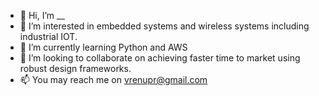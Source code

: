 - 👋 Hi, I’m __
- 👀 I’m interested in embedded systems and wireless systems including industrial IOT.
- 🌱 I’m currently learning Python and AWS
- 💞️ I’m looking to collaborate on achieving faster time to market using robust design frameworks.
- 📫 You may reach me on vrenupr@gmail.com

<!---
shankerpura/shankerpura is a ✨ special ✨ repository because its `README.md` (this file) appears on your GitHub profile.
You can click the Preview link to take a look at your changes.
--->
